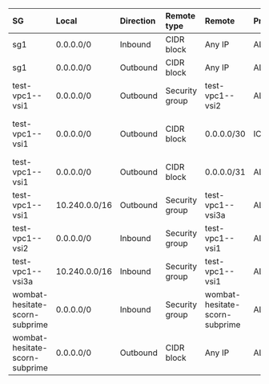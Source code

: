  | SG | Local | Direction | Remote type | Remote | Protocol | Protocol params | Description | 
 |  :---  |  :---  |  :---  |  :---  |  :---  |  :---  |  :---  |  :---  | 
 | sg1 | 0.0.0.0/0 | Inbound | CIDR block | Any IP | ALL |  |  | 
 | sg1 | 0.0.0.0/0 | Outbound | CIDR block | Any IP | ALL |  |  | 
 | test-vpc1--vsi1 | 0.0.0.0/0 | Outbound | Security group | test-vpc1--vsi2 | ALL |  |  | 
 | test-vpc1--vsi1 | 0.0.0.0/0 | Outbound | CIDR block | 0.0.0.0/30 | ICMP | Type: Any, Code: Any |  | 
 | test-vpc1--vsi1 | 0.0.0.0/0 | Outbound | CIDR block | 0.0.0.0/31 | ALL |  |  | 
 | test-vpc1--vsi1 | 10.240.0.0/16 | Outbound | Security group | test-vpc1--vsi3a | ALL |  |  | 
 | test-vpc1--vsi2 | 0.0.0.0/0 | Inbound | Security group | test-vpc1--vsi1 | ALL |  |  | 
 | test-vpc1--vsi3a | 10.240.0.0/16 | Inbound | Security group | test-vpc1--vsi1 | ALL |  |  | 
 | wombat-hesitate-scorn-subprime | 0.0.0.0/0 | Inbound | Security group | wombat-hesitate-scorn-subprime | ALL |  |  | 
 | wombat-hesitate-scorn-subprime | 0.0.0.0/0 | Outbound | CIDR block | Any IP | ALL |  |  | 
